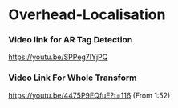 # Overhead-Localisation

### Video link for AR Tag Detection
https://youtu.be/SPPeg7IYjPQ

### Video Link For Whole Transform
https://youtu.be/4475P9EQfuE?t=116  (From 1:52)

